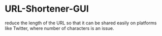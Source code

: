# URL-Shortener-GUI
reduce the length of the URL so that it can be shared easily on platforms like Twitter, where number of characters is an issue.
